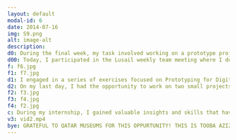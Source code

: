 ```yaml
---
layout: default
modal-id: 6
date: 2014-07-16
img: S9.png
alt: image-alt
description: 
d0: During the final week, my task involved working on a prototype project. To accomplish this, I dedicated time to watching, reading, and exploring various research projects and code repositories, such as those related to raspberry pi, Arduino, sensors, RFID, and QR codes.
d00: Today, I participated in the Lusail weekly team meeting where I delivered a presentation on cybersecurity. It was a pleasant experience witnessing Amamah's insightful thoughts on AI, and I thoroughly enjoyed the engaging discussion session we had afterwards.  I also generated ideas for enhancing the museum experience for visitors. Some of the ideas included incorporating an audio guide with RFID interaction using a Raspberry Pi. Additionally, I explored the concept of using QR codes alongside paintings, enabling visitors to scan them and access information about the respective artists who painted them.
f: f6.jpg
f1: f7.jpg
d1: I engaged in a series of exercises focused on Prototyping for Digital Experiences. It was a stimulating experience that allowed me to dive into the world of creativity and abstract thinking. One particular exercise that caught my interest was envisioning a conversation with a familiar app, which sparked innovative ideas and provided me with fresh insights into design and user interfaces. Moreover, I also participated in a brainstorming session with Mr.Christophe and it was unlike anything I had done before. The objective was to prototype a digital museum experience tailored for tourists aged 25-34 from the Philippines. The primary goal was to create an enjoyable and practical experience that aligns perfectly with their specific interests and needs. Both experiences pushed me to think creatively and strategically about user experiences in the digital realm.
d2: On my last day, I had the opportunity to work on two small projects using an Arduino Kit. The first project involved setting up a RFID module with the Arduino to create a secure pass gate. The second project was to display data on an LCD using Arduino. It was an incredibly enjoyable experience for me, as I had always observed my computer engineering friends working with Arduino, but this was my first time trying it myself. I was thrilled to see how quickly we could work on these projects and witness tangible results. It gave me a sense of accomplishment and motivated me to explore more with the Arduino Kit. I'm looking forward to using it throughout the rest of my summer vacation to build exciting and fun projects. To top it all off, Mr. Christophe treated us to a farewell lunch, which provided a great opportunity to chitchat and discuss our internship experiences. It was a nice way to wrap up the internship and reflect on the valuable learning and growth we gained during our time here.
f2: f3.jpg
f3: f4.jpg
f4: f2.jpg
c: During my internship, I gained valuable insights and skills that have been instrumental in my personal and professional growth. I learned how to conduct thorough research, enabling me to gather relevant information efficiently. Additionally, I honed my ability to devise effective strategies for task completion by breaking them down into manageable steps. Dividing complex projects into smaller levels and implementing them sequentially allowed me to approach tasks with clarity and focus. As my internship comes to an end, I can't help but reflect on the incredible experiences and knowledge I've gained during this period. This last day marks a significant milestone in my professional journey, and I want to take the time to thank my colleagues and mentor for their support throughout my internship. I am proud of the accomplishments I've achieved during my internship, and I'll take some time to look back on the tasks and projects I've completed, recognizing the progress I've made in developing new skills. I am grateful for the experiences, skills, and connections I've gained during my internship, and they will serve as stepping stones to propel me forward in my chosen field. I'm excited about what the future holds, and I know that this internship is just the beginning of a promising career.
v3: vid2.mp4
bye: GRATEFUL TO QATAR MUSEUMS FOR THIS OPPURTUNITY! THIS IS TOOBA AZIZ SIGNING OFF! :)
---
```

